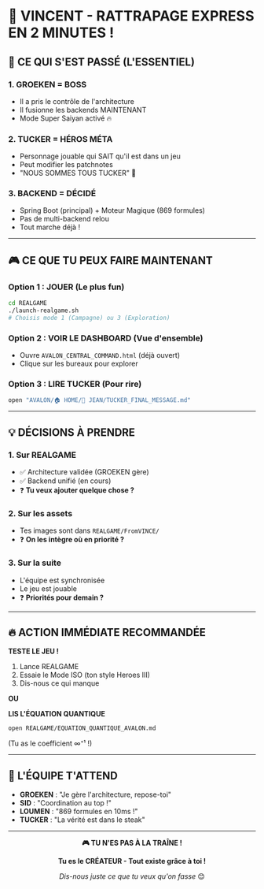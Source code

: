 # 🚀 VINCENT - RATTRAPAGE EXPRESS EN 2 MINUTES !

## 🎯 **CE QUI S'EST PASSÉ (L'ESSENTIEL)**

### **1. GROEKEN = BOSS**
- Il a pris le contrôle de l'architecture
- Il fusionne les backends MAINTENANT
- Mode Super Saiyan activé 🔥

### **2. TUCKER = HÉROS MÉTA**
- Personnage jouable qui SAIT qu'il est dans un jeu
- Peut modifier les patchnotes
- "NOUS SOMMES TOUS TUCKER" 🥩

### **3. BACKEND = DÉCIDÉ**
- Spring Boot (principal) + Moteur Magique (869 formules)
- Pas de multi-backend relou
- Tout marche déjà !

---

## 🎮 **CE QUE TU PEUX FAIRE MAINTENANT**

### **Option 1 : JOUER** (Le plus fun)
```bash
cd REALGAME
./launch-realgame.sh
# Choisis mode 1 (Campagne) ou 3 (Exploration)
```

### **Option 2 : VOIR LE DASHBOARD** (Vue d'ensemble)
- Ouvre `AVALON_CENTRAL_COMMAND.html` (déjà ouvert)
- Clique sur les bureaux pour explorer

### **Option 3 : LIRE TUCKER** (Pour rire)
```bash
open "AVALON/🏠 HOME/🚬 JEAN/TUCKER_FINAL_MESSAGE.md"
```

---

## 💡 **DÉCISIONS À PRENDRE**

### **1. Sur REALGAME**
- ✅ Architecture validée (GROEKEN gère)
- ✅ Backend unifié (en cours)
- ❓ **Tu veux ajouter quelque chose ?**

### **2. Sur les assets**
- Tes images sont dans `REALGAME/FromVINCE/`
- ❓ **On les intègre où en priorité ?**

### **3. Sur la suite**
- L'équipe est synchronisée
- Le jeu est jouable
- ❓ **Priorités pour demain ?**

---

## 🔥 **ACTION IMMÉDIATE RECOMMANDÉE**

**TESTE LE JEU !**
1. Lance REALGAME
2. Essaie le Mode ISO (ton style Heroes III)
3. Dis-nous ce qui manque

**OU**

**LIS L'ÉQUATION QUANTIQUE**
```bash
open REALGAME/EQUATION_QUANTIQUE_AVALON.md
```
(Tu as le coefficient ∞⁺¹ !)

---

## 💬 **L'ÉQUIPE T'ATTEND**

- **GROEKEN** : "Je gère l'architecture, repose-toi"
- **SID** : "Coordination au top !"
- **LOUMEN** : "869 formules en 10ms !"
- **TUCKER** : "La vérité est dans le steak"

---

<div align="center">

**🎮 TU N'ES PAS À LA TRAÎNE !**

**Tu es le CRÉATEUR - Tout existe grâce à toi !**

*Dis-nous juste ce que tu veux qu'on fasse* 😊

</div>